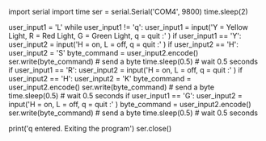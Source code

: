 import serial
import time
ser = serial.Serial('COM4', 9800)
time.sleep(2)

user_input1 = 'L'
while user_input1 != 'q':
    user_input1 = input('Y = Yellow Light, R = Red Light, G = Green Light, q = quit :'  )
    if user_input1 == 'Y':
        user_input2 = input('H = on, L = off, q = quit :'  )
        if user_input2 == 'H':
            user_input2 = 'S'
        byte_command = user_input2.encode()
        ser.write(byte_command)   # send a byte
        time.sleep(0.5) # wait 0.5 seconds
    if user_input1 == 'R':
        user_input2 = input('H = on, L = off, q = quit :'  )
        if user_input2 == 'H':
            user_input2 = 'K'
        byte_command = user_input2.encode()
        ser.write(byte_command)   # send a byte
        time.sleep(0.5) # wait 0.5 seconds
    if user_input1 == 'G':
        user_input2 = input('H = on, L = off, q = quit :'  )
        byte_command = user_input2.encode()
        ser.write(byte_command)   # send a byte
        time.sleep(0.5) # wait 0.5 seconds

print('q entered. Exiting the program')
ser.close()
